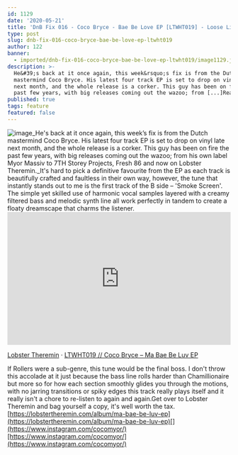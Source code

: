 ```yaml
---
id: 1129
date: '2020-05-21'
title: 'DnB Fix 016 - Coco Bryce - Bae Be Love EP [LTWHT019] - Loose Lips'
type: post
slug: dnb-fix-016-coco-bryce-bae-be-love-ep-ltwht019
author: 122
banner:
  - imported/dnb-fix-016-coco-bryce-bae-be-love-ep-ltwht019/image1129.jpeg
description: >-
  He&#39;s back at it once again, this week&rsquo;s fix is from the Dutch
  mastermind Coco Bryce. His latest four track EP is set to drop on vinyl late
  next month, and the whole release is a corker. This guy has been on fire the
  past few years, with big releases coming out the wazoo; from [...]Read More...
published: true
tags: feature
featured: false
---
```

![image](../imported/dnb-fix-016-coco-bryce-bae-be-love-ep-ltwht019/image1129.jpeg)_He's back at it once again, this week’s fix is from the Dutch mastermind Coco Bryce. His latest four track EP is set to drop on vinyl late next month, and the whole release is a corker. This guy has been on fire the past few years, with big releases coming out the wazoo; from his own label Myor Massiv to 7TH Storey Projects, Fresh 86 and now on Lobster Theremin._It's hard to pick a definitive favourite from the EP as each track is beautifully crafted and faultless in their own way, however, the tune that instantly stands out to me is the first track of the B side – 'Smoke Screen'. The simple yet skilled use of harmonic vocal samples layered with a creamy filtered bass and melodic synth line all work perfectly in tandem to create a floaty dreamscape that charms the listener.<iframe width='100%' height='300' scrolling='no' frameborder='no' allow='autoplay' src='https://w.soundcloud.com/player/?url=https%3A//api.soundcloud.com/tracks/818791615&color=%230e6e64&auto_play=false&hide_related=false&show_comments=true&show_user=true&show_reposts=false&show_teaser=true&visual=true'></iframe>

[Lobster Theremin](https://soundcloud.com/lobster-theremin "Lobster Theremin") · [LTWHT019 // Coco Bryce – Ma Bae Be Luv EP](https://soundcloud.com/lobster-theremin/ltwht019-coco-bryce-ma-bae-be-luv-ep "LTWHT019 // Coco Bryce - Ma Bae Be Luv EP")

If Rollers were a sub-genre, this tune would be the final boss. I don't throw this accolade at it just because the bass line rolls harder than Chamillionaire but more so for how each section smoothly glides you through the motions, with no jarring transitions or spiky edges this track really plays itself and it really isn't a chore to re-listen to again and again.Get over to Lobster Theremin and bag yourself a copy, it's well worth the tax.[](https://lobstertheremin.com/album/ma-bae-be-luv-ep)[https://lobstertheremin.com/album/ma-bae-be-luv-ep](https://lobstertheremin.com/album/ma-bae-be-luv-ep)[](https://www.instagram.com/cocomyor/)[https://www.instagram.com/cocomyor/](https://www.instagram.com/cocomyor/)